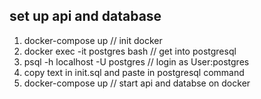 ## set up api and database
1. docker-compose up // init docker
2. docker exec -it postgres bash // get into postgresql
3. psql -h localhost -U postgres // login as User:postgres
4. copy text in init.sql and paste in postgresql command
5. docker-compose up // start api and databse on docker